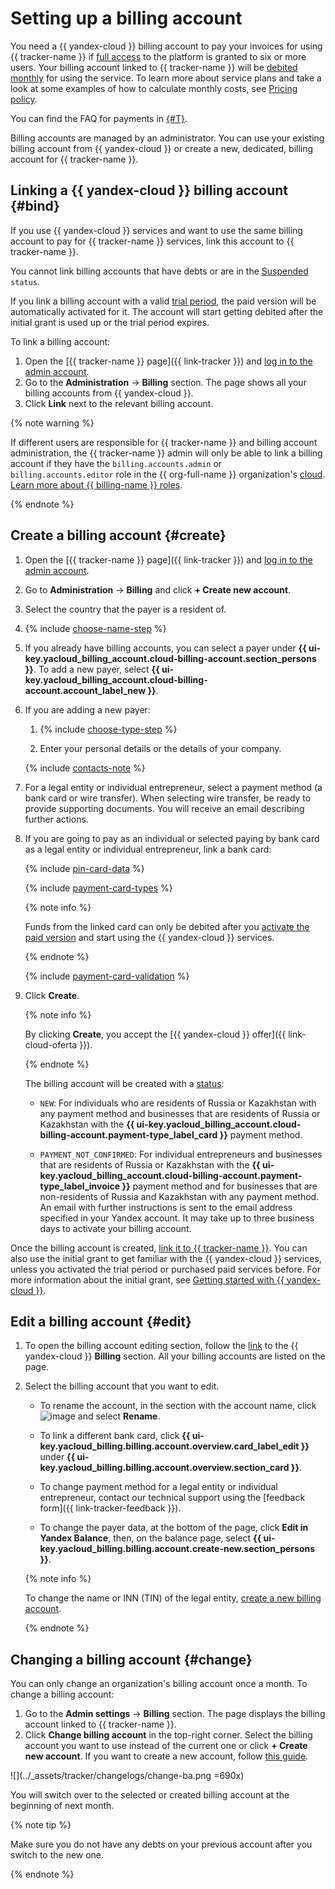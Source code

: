 # Setting up a billing account

You need a {{ yandex-cloud }} billing account to pay your invoices for using {{ tracker-name }} if [full access](access.md) to the platform is granted to six or more users. Your billing account linked to {{ tracker-name }} will be [debited monthly](pay-the-bill.md#charge) for using the service. To learn more about service plans and take a look at some examples of how to calculate monthly costs, see [Pricing policy](pricing.md).

You can find the FAQ for payments in [{#T}](payment.md).

Billing accounts are managed by an administrator. You can use your existing billing account from {{ yandex-cloud }} or create a new, dedicated, billing account for {{ tracker-name }}.

## Linking a {{ yandex-cloud }} billing account {#bind}

If you use {{ yandex-cloud }} services and want to use the same billing account to pay for {{ tracker-name }} services, link this account to {{ tracker-name }}.

You cannot link billing accounts that have debts or are in the [Suspended](../billing/concepts/billing-account-statuses.md) `status`.

If you link a billing account with a valid [trial period](../getting-started/free-trial/concepts/quickstart.md), the paid version will be automatically activated for it. The account will start getting debited after the initial grant is used up or the trial period expires.

To link a billing account:
1. Open the [{{ tracker-name }} page]({{ link-tracker }}) and [log in to the admin account](user/login.md).
1. Go to the **Administration** → **Billing** section. The page shows all your billing accounts from {{ yandex-cloud }}.
1. Click **Link** next to the relevant billing account.

{% note warning %}

If different users are responsible for {{ tracker-name }} and billing account administration, the {{ tracker-name }} admin will only be able to link a billing account if they have the `billing.accounts.admin` or `billing.accounts.editor` role in the {{ org-full-name }} organization's [cloud](../organization/concepts/manage-services.md#cloud). [Learn more about {{ billing-name }} roles](../billing/security/index.md#roles-list).

{% endnote %}

## Create a billing account {#create}

1. Open the [{{ tracker-name }} page]({{ link-tracker }}) and [log in to the admin account](user/login.md).

1. Go to **Administration** → **Billing** and click **+ Create new account**.

1. Select the country that the payer is a resident of.

1. {% include [choose-name-step](../_includes/billing/choose-name-step.md) %}

1. If you already have billing accounts, you can select a payer under **{{ ui-key.yacloud_billing_account.cloud-billing-account.section_persons }}**. To add a new payer, select **{{ ui-key.yacloud_billing_account.cloud-billing-account.account_label_new }}**.

1. If you are adding a new payer:

   1. {% include [choose-type-step](../_includes/billing/choose-type-step.md) %}

   1. Enter your personal details or the details of your company.

   {% include [contacts-note](../_includes/billing/contacts-note.md) %}

1. For a legal entity or individual entrepreneur, select a payment method (a bank card or wire transfer). When selecting wire transfer, be ready to provide supporting documents. You will receive an email describing further actions.

1. If you are going to pay as an individual or selected paying by bank card as a legal entity or individual entrepreneur, link a bank card:

   {% include [pin-card-data](../_includes/billing/pin-card-data.md) %}

   {% include [payment-card-types](../_includes/billing/payment-card-types.md) %}

   {% note info %}

   Funds from the linked card can only be debited after you [activate the paid version](#activate) and start using the {{ yandex-cloud }} services.

   {% endnote %}

   {% include [payment-card-validation](../_includes/billing/payment-card-validation.md) %}

1. Click **Create**.

   {% note info %}

   By clicking **Create**, you accept the [{{ yandex-cloud }} offer]({{ link-cloud-oferta }}).

   {% endnote %}

   The billing account will be created with a [status](../billing/concepts/billing-account-statuses.md):

   * `NEW`: For individuals who are residents of Russia or Kazakhstan with any payment method and businesses that are residents of Russia or Kazakhstan with the **{{ ui-key.yacloud_billing_account.cloud-billing-account.payment-type_label_card }}** payment method.

   * `PAYMENT_NOT_CONFIRMED`: For individual entrepreneurs and businesses that are residents of Russia or Kazakhstan with the **{{ ui-key.yacloud_billing_account.cloud-billing-account.payment-type_label_invoice }}** payment method and for businesses that are non-residents of Russia and Kazakhstan with any payment method. An email with further instructions is sent to the email address specified in your Yandex account. It may take up to three business days to activate your billing account.


Once the billing account is created, [link it to {{ tracker-name }}](#bind). You can also use the initial grant to get familiar with the {{ yandex-cloud }} services, unless you activated the trial period or purchased paid services before. For more information about the initial grant, see [Getting started with {{ yandex-cloud }}](../getting-started/).


## Edit a billing account {#edit}

1. To open the billing account editing section, follow the [link](https://billing.yandex.cloud) to the {{ yandex-cloud }} **Billing** section. All your billing accounts are listed on the page.

1. Select the billing account that you want to edit.

   * To rename the account, in the section with the account name, click ![image](../_assets/horizontal-ellipsis.svg) and select **Rename**.

   * To link a different bank card, click **{{ ui-key.yacloud_billing.billing.account.overview.card_label_edit }}** under **{{ ui-key.yacloud_billing.billing.account.overview.section_card }}**.

   * To change payment method for a legal entity or individual entrepreneur, contact our technical support using the [feedback form]({{ link-tracker-feedback }}).

   * To change the payer data, at the bottom of the page, click **Edit in Yandex&#160;Balance**, then, on the balance page, select **{{ ui-key.yacloud_billing.billing.account.create-new.section_persons }}**.

   {% note info %}

   To change the name or INN (TIN) of the legal entity, [create a new billing account](#create).

   {% endnote %}

## Changing a billing account {#change}

You can only change an organization's billing account once a month. To change a billing account:
1. Go to the **Admin settings** → **Billing** section. The page displays the billing account linked to {{ tracker-name }}.
1. Click **Change billing account** in the top-right corner. Select the billing account you want to use instead of the current one or click **+ Create new account**.
   If you want to create a new account, follow [this guide](#create).

![](../_assets/tracker/changelogs/change-ba.png =690x)

You will switch over to the selected or created billing account at the beginning of next month.

{% note tip %}

Make sure you do not have any debts on your previous account after you switch to the new one.

{% endnote %}

